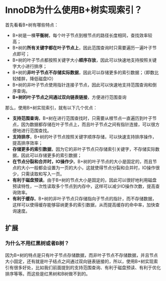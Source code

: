 # InnoDB为什么使用B+树实现索引？

首先看看B+树有哪些特点：

- B+树是一棵**平衡树**，每个叶子节点到根节点的路径长度相同，查找效率较高；
- B+树的**所有关键字都在叶子节点上**，因此范围查询时只需要遍历一遍叶子节点即可；
- B+树的叶子节点都按照关键字大小**顺序存放**，因此可以快速地支持按照关键字大小进行排序；
- B+树的**非叶子节点不存储实际数据**，因此可以存储更多的索引数据；（即数比较矮胖，降低磁盘IO）
- B+树的非叶子节点使用指针连接子节点，因此可以快速地支持范围查询和倒序查询。
- **B+树的叶子节点之间通过双向链表链接**，方便进行范围查询

那么，使用B+树实现索引，就有以下几个优点：

- **支持范围查询**，B+树在进行范围查找时，只需要从根节点一直遍历到叶子节点，因为数据都存储在叶子节点上，而且叶子节点之间有指针连接，可以很方便地进行范围查找。
- **支持排序**，B+树的叶子节点按照关键字顺序存储，可以快速支持排序操作，提高排序效率；
- **存储更多的索引数据**，因为它的非叶子节点只存储索引关键字，不存储实际数据，因此可以存储更多的索引数据；
- **在节点分裂和合并时，IO操作少**。B+树的叶子节点的大小是固定的，而且节点的大小一般都会设置为一页的大小，这就使得节点分裂和合并时，IO操作很少，只需读取和写入一页。
- **有利于磁盘预读**。由于B+树的节点大小是固定的，因此可以很好地利用磁盘预读特性，一次性读取多个节点到内存中，这样可以减少IO操作次数，提高查询效率。
- **有利于缓存**。B+树的非叶子节点只存储指向子节点的指针，而不存储数据，这样可以使得缓存能够容纳更多的索引数据，从而提高缓存的命中率，加快查询速度。

## 扩展

### 为什么不用红黑树或者B树？

因为B+树的特点是只有叶子节点存储数据，而非叶子节点不存储数据，并且节点大小固定，还有就是叶子结点之间通过双向链表链接的，所以，使用B+树实现索引有很多好处，比如我们前面提到的支持范围查询、有利于磁盘预读、有利于优化排序等等。而这些是红黑树和B树做不到的。